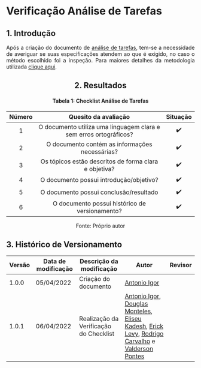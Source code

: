 # Verificação Análise de Tarefas

## 1. Introdução

<p align='justify'>
  Após a criação do documento de <a href="https://interacao-humano-computador.github.io/2021.2-Prefeitura-Verdelandia/documentos/02-Perfil-Persona-Analise/AnaliseTarefas/">análise de tarefas</a>, tem-se a necessidade de averiguar se suas especificações atendem ao que é exigido, no caso o método escolhido foi a inspeção. Para maiores detalhes da metodologia utilizada <a href="../../Introducao">clique aqui</a>.
</p>

<center>

## 2. Resultados

#### Tabela 1: Checklist Análise de Tarefas

| Número | Quesito da avaliação | Situação |
| :----: | :------------------: | :------: |
| 1 | O documento utiliza uma linguagem clara e sem erros ortográficos? | ✔️ |
| 2 | O documento contém as informações necessárias?                    | ✔️ |
| 3 | Os tópicos estão descritos de forma clara e objetiva?             | ✔️ |
| 4 | O documento possui introdução/objetivo?                           | ✔️ |
| 5 | O documento possui conclusão/resultado                            | ✔️ |
| 6 | O documento possui histórico de versionamento?                    | ✔️ |

<figcaption>Fonte: Próprio autor</figcaption>

</center>

## 3. Histórico de Versionamento

|Versão|Data de modificação|Descrição da modificação|Autor|Revisor|
|-|-|-|-|-|
|1.0.0|05/04/2022| Criação do documento | [Antonio Igor](https://github.com/antonioigorcarvalho) |  |
|1.0.1|06/04/2022| Realização da Verificação do Checklist | [Antonio Igor](https://github.com/antonioigorcarvalho), [Douglas Monteles](https://github.com/douglasmonteles), [Eliseu Kadesh](https://github.com/eliseukadesh67), [Erick Levy](https://github.com/ericklevy), [Rodrigo Carvalho](https://github.com/Rocsantos) e  [Valderson Pontes](https://github.com/valdersonjr)
